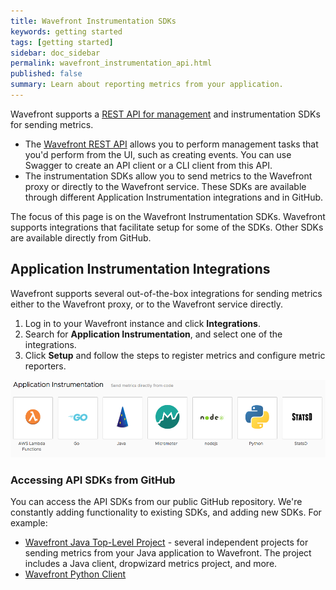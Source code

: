 ```yaml
---
title: Wavefront Instrumentation SDKs
keywords: getting started
tags: [getting started]
sidebar: doc_sidebar
permalink: wavefront_instrumentation_api.html
published: false
summary: Learn about reporting metrics from your application.
---
```


Wavefront supports a [REST API for management](wavefront_api.html) and instrumentation SDKs for sending metrics.
* The [Wavefront REST API](wavefront_api.html) allows you to perform management tasks that you'd perform from the UI, such as creating events. You can use Swagger to create an API client or a CLI client from this API.
* The instrumentation SDKs allow you to send metrics to the Wavefront proxy or directly to the Wavefront service. These SDKs are available through different Application Instrumentation integrations and in GitHub.

The focus of this page is on the Wavefront Instrumentation SDKs. Wavefront supports integrations that facilitate setup for some of the SDKs. Other SDKs are available directly from GitHub.

## Application Instrumentation Integrations

Wavefront supports several out-of-the-box integrations for sending metrics either to the Wavefront proxy, or to the Wavefront service directly.

1. Log in to your Wavefront instance and click **Integrations**.
2. Search for **Application Instrumentation**, and select one of the integrations.
3. Click **Setup** and follow the steps to register metrics and configure metric reporters.


![app instrument](images/app_instrument.png)



### Accessing API SDKs from GitHub

You can access the API SDKs from our public GitHub repository. We're constantly adding functionality to existing SDKs, and adding new SDKs. For example:

* [Wavefront Java Top-Level Project](https://github.com/wavefrontHQ/java) - several independent projects for sending metrics from your Java application to Wavefront. The project includes a Java client, dropwizard metrics project, and more.
* [Wavefront Python Client](https://github.com/wavefrontHQ/python-client)
